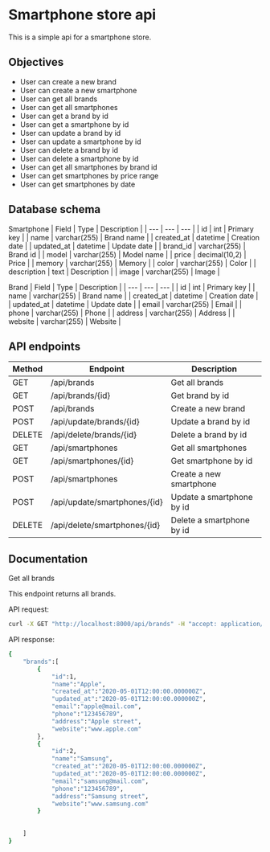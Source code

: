 # Smartphone store api

This is a simple api for a smartphone store.

## Objectives

- User can create a new brand
- User can create a new smartphone
- User can get all brands
- User can get all smartphones
- User can get a brand by id
- User can get a smartphone by id
- User can update a brand by id
- User can update a smartphone by id
- User can delete a brand by id
- User can delete a smartphone by id
- User can get all smartphones by brand id
- User can get smartphones by price range
- User can get smartphones by date

## Database schema

Smartphone
| Field | Type | Description |
| --- | --- | --- |
| id | int | Primary key |
| name | varchar(255) | Brand name |
| created_at | datetime | Creation date |
| updated_at | datetime | Update date |
| brand_id | varchar(255) | Brand id |
| model | varchar(255) | Model name |
| price | decimal(10,2) | Price |
| memory | varchar(255) | Memory |
| color | varchar(255) | Color |
| description | text | Description |
| image | varchar(255) | Image |

Brand
| Field | Type | Description |
| --- | --- | --- |
| id | int | Primary key |
| name | varchar(255) | Brand name |
| created_at | datetime | Creation date |
| updated_at | datetime | Update date |
| email | varchar(255) | Email |
| phone | varchar(255) | Phone |
| address | varchar(255) | Address |
| website | varchar(255) | Website |


## API endpoints

| Method | Endpoint | Description |
| --- | --- | --- |
| GET | /api/brands | Get all brands |
| GET | /api/brands/{id} | Get brand by id |
| POST | /api/brands | Create a new brand |
| POST | /api/update/brands/{id} | Update a brand by id |
| DELETE | /api/delete/brands/{id} | Delete a brand by id |
| GET | /api/smartphones | Get all smartphones |
| GET | /api/smartphones/{id} | Get smartphone by id |
| POST | /api/smartphones | Create a new smartphone |
| POST | /api/update/smartphones/{id} | Update a smartphone by id |
| DELETE | /api/delete/smartphones/{id} | Delete a smartphone by id |

## Documentation

Get all brands

This endpoint returns all brands.

API request:

```bash
curl -X GET "http://localhost:8000/api/brands" -H "accept: application/json"
```

API response:

```bash
{
    "brands":[
        {
            "id":1,
            "name":"Apple",
            "created_at":"2020-05-01T12:00:00.000000Z",
            "updated_at":"2020-05-01T12:00:00.000000Z",
            "email":"apple@mail.com",
            "phone":"123456789",
            "address":"Apple street",
            "website":"www.apple.com"
        },
        {
            "id":2,
            "name":"Samsung",
            "created_at":"2020-05-01T12:00:00.000000Z",
            "updated_at":"2020-05-01T12:00:00.000000Z",
            "email":"samsung@mail.com",
            "phone":"123456789",
            "address":"Samsung street",
            "website":"www.samsung.com"
        }
    
    
    ]
}
```
